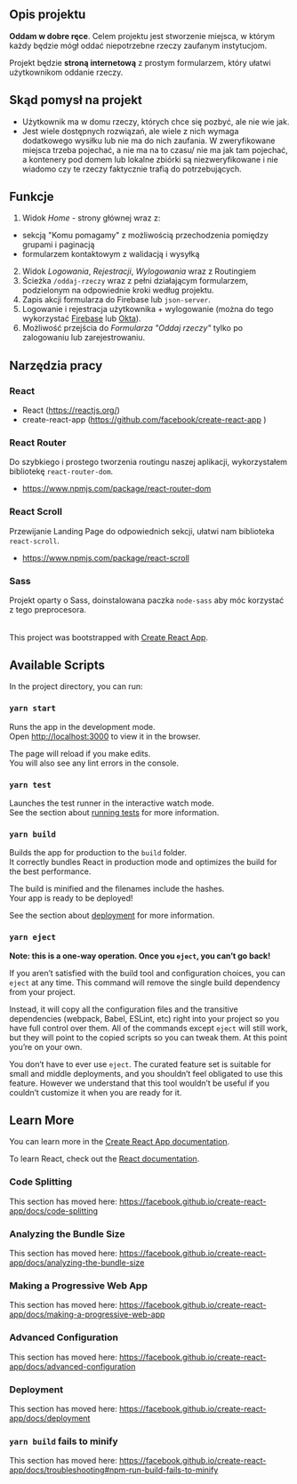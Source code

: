 ## Opis projektu
**Oddam w dobre ręce**.
Celem projektu jest stworzenie miejsca, w którym każdy będzie mógł oddać niepotrzebne rzeczy zaufanym instytucjom.

Projekt będzie **stroną internetową** z prostym formularzem, który ułatwi użytkownikom oddanie rzeczy.

## Skąd pomysł na projekt
-  Użytkownik ma w domu rzeczy, których chce się pozbyć, ale nie wie jak.
- Jest wiele dostępnych rozwiązań, ale wiele z nich wymaga dodatkowego wysiłku lub nie ma do nich zaufania. W zweryfikowane miejsca trzeba pojechać, a nie ma na to czasu/ nie ma jak tam pojechać, a kontenery pod domem lub lokalne zbiórki są niezweryfikowane i nie wiadomo czy te rzeczy faktycznie trafią do potrzebujących.

## Funkcje
1. Widok *Home* - strony głównej wraz z:
  - sekcją "Komu pomagamy" z możliwością przechodzenia pomiędzy grupami i paginacją
  - formularzem kontaktowym z walidacją i wysyłką
2. Widok *Logowania*, *Rejestracji*, *Wylogowania* wraz z Routingiem
3. Ścieżka `/oddaj-rzeczy` wraz z pełni działającym formularzem, podzielonym na odpowiednie kroki według projektu.
4. Zapis akcji formularza do Firebase lub `json-server`.
5. Logowanie i rejestracja użytkownika + wylogowanie (można do tego wykorzystać [Firebase](https://www.robinwieruch.de/complete-firebase-authentication-react-tutorial/) lub [Okta](https://developer.okta.com/code/react/)).
6. Możliwość przejścia do *Formularza "Oddaj rzeczy"* tylko po zalogowaniu lub zarejestrowaniu.

## Narzędzia pracy
### React 

- React (https://reactjs.org/)
- create-react-app (https://github.com/facebook/create-react-app ) 

### React Router
Do szybkiego i prostego tworzenia routingu naszej aplikacji, wykorzystałem bibliotekę `react-router-dom`.

- https://www.npmjs.com/package/react-router-dom


### React Scroll
Przewijanie Landing Page do odpowiednich sekcji, ułatwi nam biblioteka `react-scroll`.

- https://www.npmjs.com/package/react-scroll

### Sass
Projekt oparty o Sass, doinstalowana paczka `node-sass` aby móc korzystać z tego preprocesora.


######

This project was bootstrapped with [Create React App](https://github.com/facebook/create-react-app).

## Available Scripts
In the project directory, you can run:

### `yarn start`

Runs the app in the development mode.<br />
Open [http://localhost:3000](http://localhost:3000) to view it in the browser.

The page will reload if you make edits.<br />
You will also see any lint errors in the console.

### `yarn test`

Launches the test runner in the interactive watch mode.<br />
See the section about [running tests](https://facebook.github.io/create-react-app/docs/running-tests) for more information.

### `yarn build`

Builds the app for production to the `build` folder.<br />
It correctly bundles React in production mode and optimizes the build for the best performance.

The build is minified and the filenames include the hashes.<br />
Your app is ready to be deployed!

See the section about [deployment](https://facebook.github.io/create-react-app/docs/deployment) for more information.

### `yarn eject`

**Note: this is a one-way operation. Once you `eject`, you can’t go back!**

If you aren’t satisfied with the build tool and configuration choices, you can `eject` at any time. This command will remove the single build dependency from your project.

Instead, it will copy all the configuration files and the transitive dependencies (webpack, Babel, ESLint, etc) right into your project so you have full control over them. All of the commands except `eject` will still work, but they will point to the copied scripts so you can tweak them. At this point you’re on your own.

You don’t have to ever use `eject`. The curated feature set is suitable for small and middle deployments, and you shouldn’t feel obligated to use this feature. However we understand that this tool wouldn’t be useful if you couldn’t customize it when you are ready for it.

## Learn More

You can learn more in the [Create React App documentation](https://facebook.github.io/create-react-app/docs/getting-started).

To learn React, check out the [React documentation](https://reactjs.org/).

### Code Splitting

This section has moved here: https://facebook.github.io/create-react-app/docs/code-splitting

### Analyzing the Bundle Size

This section has moved here: https://facebook.github.io/create-react-app/docs/analyzing-the-bundle-size

### Making a Progressive Web App

This section has moved here: https://facebook.github.io/create-react-app/docs/making-a-progressive-web-app

### Advanced Configuration

This section has moved here: https://facebook.github.io/create-react-app/docs/advanced-configuration

### Deployment

This section has moved here: https://facebook.github.io/create-react-app/docs/deployment

### `yarn build` fails to minify

This section has moved here: https://facebook.github.io/create-react-app/docs/troubleshooting#npm-run-build-fails-to-minify
